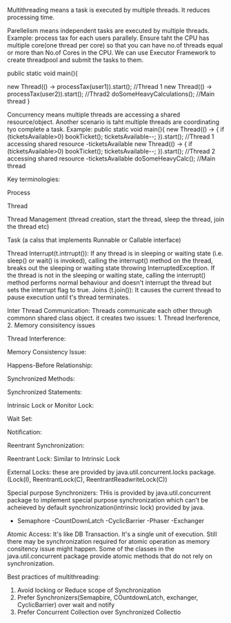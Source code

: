 Multithreading means a task is executed by multiple threads. It reduces processing time. 

Parellelism means independent tasks are executed by multiple threads. Example: process tax for each users parallely. Ensure taht the CPU has multiple core(one thread per core) so that you can have no.of threads equal or more than No.of Cores in the CPU. We can use Executor Framework to create threadpool and submit the tasks to them.

public static void main(){

  new Thread(() -> processTax(user1)).start(); //Thread 1
  new Thread(() -> processTax(user2)).start(); //Thrad2
  doSomeHeavyCalculations(); //Main thread }
    
 Concurrency means multiple threads are accessing a shared resource/object. Another scenario is taht multiple threads are coordinating tyo complete a task.
 Example:
 public static void main(){
 	new Thread(() -> { 
					if (ticketsAvailable>0)
					bookTicket();
					ticketsAvailable--;
					 }).start();  //Thread 1 accessing shared resource -ticketsAvailable
  	new Thread(() -> { 
					if (ticketsAvailable>0)
					bookTicket();
					ticketsAvailable--;
					 }).start();  //Thread 2 accessing shared resource -ticketsAvailable
					doSomeHeavyCalc(); //Main thread


Key terminologies:

Process

Thread

Thread Management (thread creation, start the thread, sleep the thread, join the thread etc)

Task (a calss that implements Runnable or Callable interface)

Thread Interrupt(t.intrrupt()): If any thread is in sleeping or waiting state (i.e. sleep() or wait() is invoked), calling the interrupt() method on the thread, breaks out the sleeping or waiting state throwing InterruptedException. If the thread is not in the sleeping or waiting state, calling the interrupt() method performs normal behaviour and doesn't interrupt the thread but sets the interrupt flag to true.
Joins (t.join()): It causes the current thread to pause execution until t's thread terminates.

Inter Thread Communication: Threads communicate each other through commonn shared class object. it creates two issues: 1. Thread Inerference, 2. Memory consisitency issues

Thread Interference:

Memory Consistency Issue:

Happens-Before Relationship:

Synchronized Methods:

Synchronized Statements:

Intrinsic Lock or Monitor Lock:

Wait Set:

Notification:

Reentrant Synchronization:

Reentrant Lock: Similar to Intrinsic Lock

External Locks: these are provided by java.util.concurrent.locks package. (Lock(I), ReentrantLock(C), ReentrantReadwriteLock(C))

Special purpose Synchronizers: THis is provided by java.util.concurrent package to implement special purpose synchronization which can't be acheieved by default synchronization(intrinsic lock) provided by java.
  - Semaphore
  -CountDownLatch
  -CyclicBarrier
  -Phaser
  -Exchanger

Atomic Access: It's like DB Transaction. It's a single unit of execution. Still there may be synchronization required for atomic operation as memory consitency issue might happen. Some of the classes in the java.util.concurrent package provide atomic methods that do not rely on synchronization.

Best practices of multithreading:
1. Avoid locking or Reduce scope of Synchronization
2. Prefer Synchronizers(Semapbire, COuntdownLatch, exchanger, CyclicBarrier) over wait and notify
3. Prefer Concurrent Collection over Synchronized Collectio






